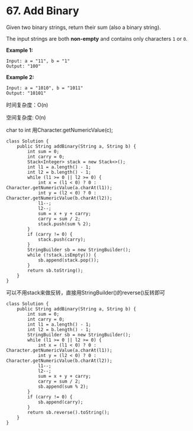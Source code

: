 # 67. Add Binary

Given two binary strings, return their sum \(also a binary string\).

The input strings are both **non-empty** and contains only characters `1` or `0`.

**Example 1:**

```text
Input: a = "11", b = "1"
Output: "100"
```

**Example 2:**

```text
Input: a = "1010", b = "1011"
Output: "10101"
```

时间复杂度：O\(n\)

空间复杂度:   O\(n\)

char to int 用Character.getNumericValue\(c\);

```text
class Solution {
    public String addBinary(String a, String b) {
        int sum = 0;
        int carry = 0;
        Stack<Integer> stack = new Stack<>();
        int l1 = a.length() - 1;
        int l2 = b.length() - 1;
        while (l1 >= 0 || l2 >= 0) {
            int x = (l1 < 0) ? 0 : Character.getNumericValue(a.charAt(l1)); 
            int y = (l2 < 0) ? 0 : Character.getNumericValue(b.charAt(l2));
            l1--;
            l2--;
            sum = x + y + carry;
            carry = sum / 2;
            stack.push(sum % 2);
        }
        if (carry != 0) {
            stack.push(carry);
        }
        StringBuilder sb = new StringBuilder();
        while (!stack.isEmpty()) {
            sb.append(stack.pop());
        }
        return sb.toString();
    }
}
```

可以不用stack来做反转，直接用StringBuilder\(\)的reverse\(\)反转即可

```text
class Solution {
    public String addBinary(String a, String b) {
        int sum = 0;
        int carry = 0;
        int l1 = a.length() - 1;
        int l2 = b.length() - 1;
        StringBuilder sb = new StringBuilder();
        while (l1 >= 0 || l2 >= 0) {
            int x = (l1 < 0) ? 0 : Character.getNumericValue(a.charAt(l1)); 
            int y = (l2 < 0) ? 0 : Character.getNumericValue(b.charAt(l2));
            l1--;
            l2--;
            sum = x + y + carry;
            carry = sum / 2;
            sb.append(sum % 2);
        }
        if (carry != 0) {
            sb.append(carry);
        }
        return sb.reverse().toString();
    }
}
```

